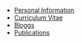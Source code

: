<div class="row">
        <div class="col s12">
          <ul class="tabs">
            <li class="tab col s4"><a href="#personal-info">Personal Information</a></li>
            <li class="tab col s4"><a class="active" href="#cv">Curriculum Vitae</a></li>
            <li class="tab col s4"><a href="#bloggs">Bloggs</a></li>
            <li class="tab col s4 disabled"><a href="#publications">Publications</a></li>
          </ul>
        </div>
      </div>